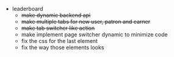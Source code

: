 - leaderboard
  - ~~make dynamic backend api~~
  - ~~make multiple tabs for new user, patron and earner~~
  - ~~make tab switcher like action~~
  - make implement page switcher dynamic to minimize code
  - fix the css for the last element
  - fix the way those elements looks
